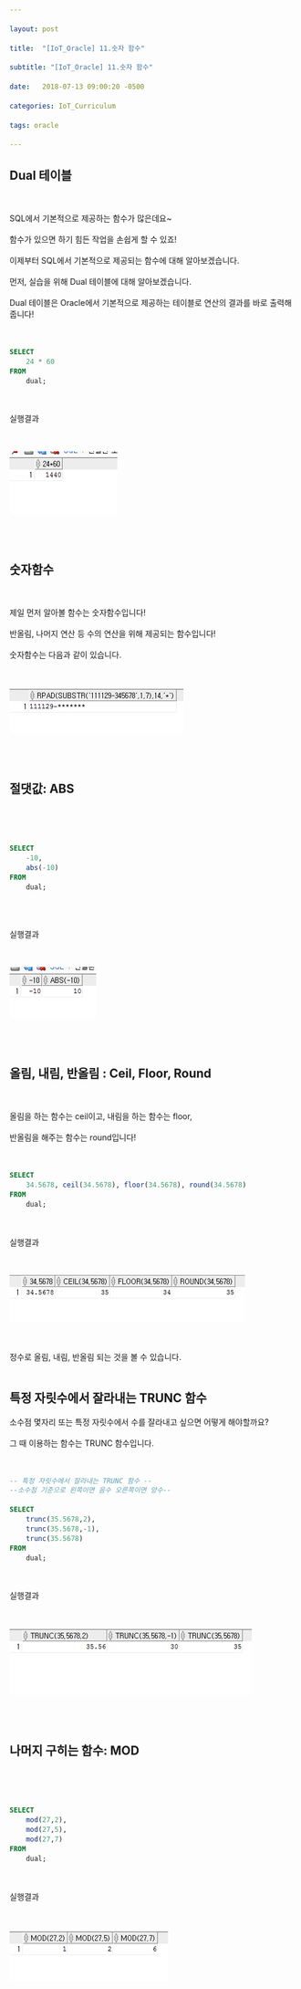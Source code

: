 ```yaml
---

layout: post

title:  "[IoT_Oracle] 11.숫자 함수"

subtitle: "[IoT_Oracle] 11.숫자 함수"

date:   2018-07-13 09:00:20 -0500

categories: IoT_Curriculum

tags: oracle

---
```


## Dual 테이블

<br>
<br>
SQL에서 기본적으로 제공하는 함수가 많은데요~
<br>
<br>
함수가 있으면 하기 힘든 작업을 손쉽게 할 수 있죠!
<br>
<br>
이제부터 SQL에서 기본적으로 제공되는 함수에 대해 알아보겠습니다.
<br>
<br>
먼저, 실습을 위해 Dual 테이블에 대해 알아보겠습니다.
<br>
<br>
Dual 테이블은 Oracle에서 기본적으로 제공하는 테이블로 연산의 결과를 바로 출력해줍니다!
<br>
<br>
<br>

```sql
SELECT
    24 * 60
FROM
    dual;
```

<br>
<br>
실행결과
<br>
<br>
<br>

![image](/image/Oracle_image/Oracle_image_60.png)

<br>
<br>

## 숫자함수

<br>
<br>
제일 먼저 알아볼 함수는 숫자함수입니다!
<br>
<br>
반올림, 나머지 연산 등 수의 연산을 위해 제공되는 함수입니다!
<br>
<br>
숫자함수는 다음과 같이 있습니다.
<br>
<br>
<br>

![image](/image/Oracle_image/Oracle_image_70.png)

<br>
<br>

## 절댓값: ABS

<br>
<br>
<br>

```sql
SELECT
    -10,
    abs(-10)
FROM
    dual;
```

<br>
<br>
<br>
실행결과
<br>
<br>
<br>

![image](/image/Oracle_image/Oracle_image_61.png)

<br>
<br>

## 올림, 내림, 반올림 : Ceil, Floor, Round

<br>
<br>
올림을 하는 함수는 ceil이고, 내림을 하는 함수는 floor,
<br>
<br>
반올림을 해주는 함수는 round입니다!
<br>
<br>
<br>

```sql
SELECT
    34.5678, ceil(34.5678), floor(34.5678), round(34.5678)
FROM
    dual;
```

<br>
<br>
실행결과
<br>
<br>
<br>

![image](/image/Oracle_image/Oracle_image_62.png)

<br>
<br>
정수로 올림, 내림, 반올림 되는 것을 볼 수 있습니다.
<br>
<br>

## 특정 자릿수에서 잘라내는 TRUNC 함수

소수점 몇자리 또는 특정 자릿수에서 수를 잘라내고 싶으면 어떻게 해야할까요?
<br>
<br>
그 때 이용하는 함수는 TRUNC 함수입니다.
<br>
<br>
<br>

```sql
-- 특정 자릿수에서 잘라내는 TRUNC 함수 --
--소수점 기준으로 왼쪽이면 음수 오른쪽이면 양수--

SELECT
    trunc(35.5678,2),
    trunc(35.5678,-1),
    trunc(35.5678)
FROM
    dual;
```

<br>
<br>
실행결과
<br>
<br>
<br>

![image](/image/Oracle_image/Oracle_image_63.png)

<br>
<br>

## 나머지 구히는 함수: MOD

<br>
<br>
<br>

```sql
SELECT
    mod(27,2),
    mod(27,5),
    mod(27,7)
FROM
    dual;
```

<br>
<br>
실행결과
<br>
<br>
<br>

![image](/image/Oracle_image/Oracle_image_64.png)
